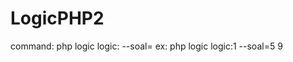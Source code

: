 # LogicPHP2
command: php logic logic:<logic> --soal=<soal> <range>
  ex: php logic logic:1 --soal=5 9
